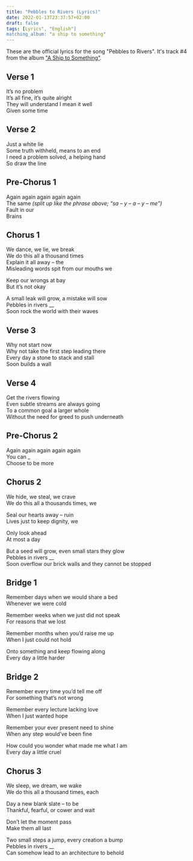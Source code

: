 ```yaml
---
title: "Pebbles to Rivers (Lyrics)"
date: 2022-01-13T23:37:57+02:00
draft: false
tags: [Lyrics", "English"]
matching_album: "a ship to something"
---
```


These are the official lyrics for the song "Pebbles to Rivers". It's track #4 from the album ["A Ship to Something"](/albums/a-ship-to-something). 

## Verse 1
It’s no problem  
It’s all fine, it’s quite alright  
They will understand I mean it well  
Given some time

## Verse 2
Just a white lie  
Some truth withheld, means to an end  
I need a problem solved, a helping hand  
So draw the line

## Pre-Chorus 1
Again again again again again  
The same _(split up like the phrase above; “sa – y – a – y – me”)_  
Fault in our  
Brains

## Chorus 1
We dance, we lie, we break  
We do this all a thousand times  
Explain it all away – the  
Misleading words spit from our mouths we

Keep our wrongs at bay  
But it’s not okay  

A small leak will grow, a mistake will sow  
Pebbles in rivers __  
Soon rock the world with their waves

## Verse 3
Why not start now  
Why not take the first step leading there  
Every day a stone to stack and stall  
Soon builds a wall

## Verse 4
Get the rivers flowing  
Even subtle streams are always going  
To a common goal a larger whole  
Without the need for greed to push underneath

## Pre-Chorus 2
Again again again again again  
You can _  
Choose to be more

## Chorus 2
We hide, we steal, we crave  
We do this all a thousands times, we  

Seal our hearts away – ruin  
Lives just to keep dignity, we

Only look ahead  
At most a day  

But a seed will grow, even small stars they glow  
Pebbles in rivers __  
Soon overflow our brick walls and they cannot be stopped

## Bridge 1
Remember days when we would share a bed  
Whenever we were cold

Remember weeks when we just did not speak  
For reasons that we lost

Remember months when you’d raise me up  
When I just could not hold

Onto something and keep flowing along  
Every day a little harder

## Bridge 2
Remember every time you’d tell me off  
For something that’s not wrong

Remember every lecture lacking love  
When I just wanted hope

Remember your ever present need to shine  
When any step would’ve been fine

How could you wonder what made me what I am  
Every day a little cruel

## Chorus 3
We sleep, we dream, we wake  
We do this all a thousand times, each  

Day a new blank slate – to be  
Thankful, fearful, or cower and wait

Don’t let the moment pass  
Make them all last

Two small steps a jump, every creation a bump  
Pebbles in rivers __  
Can somehow lead to an architecture to behold
